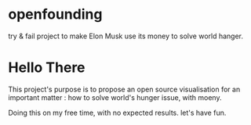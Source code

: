 # openfounding
try &amp; fail project to make Elon Musk use its money to solve world hanger. 

# Hello There
This project's purpose is to propose an open source visualisation for an important matter : how to solve world's hunger issue, with moeny.  
  
Doing this on my free time, with no expected results. let's have fun.
